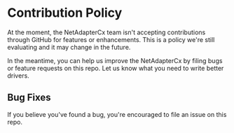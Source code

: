 # Contribution Policy
At the moment, the NetAdapterCx team isn't accepting contributions through GitHub for features or enhancements. This is a policy we're still
evaluating and it may change in the future.

In the meantime, you can help us improve the NetAdapterCx by filing bugs or feature requests on this repo. Let us know what you need to write better
drivers.

## Bug Fixes
If you believe you've found a bug, you're encouraged to file an issue on this repo.